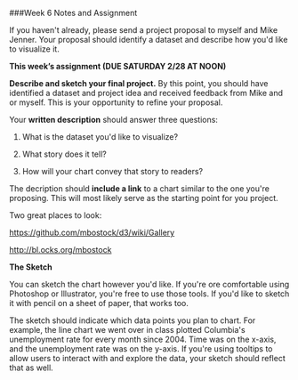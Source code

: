 

###Week 6 Notes and Assignment

If you haven't already, please send a project proposal to myself and Mike Jenner. Your proposal should identify a dataset and describe how you'd like to visualize it.

**This week’s assignment (DUE SATURDAY 2/28 AT NOON)**

**Describe and sketch your final project.** By this point, you should have identified a dataset and project idea and received feedback from Mike and or myself. This is your opportunity to refine your proposal.

Your **written description** should answer three questions:

1. What is the dataset you'd like to visualize?

2. What story does it tell?

3. How will your chart convey that story to readers?

The decription should **include a link** to a chart similar to the one you're proposing. This will most likely serve as the starting point for you project.

Two great places to look:

https://github.com/mbostock/d3/wiki/Gallery

http://bl.ocks.org/mbostock


**The Sketch**

You can sketch the chart however you'd like. If you're ore comfortable using Photoshop or Illustrator, you're free to use those tools. If you'd like to sketch it with pencil on a sheet of paper, that works too.

The sketch should indicate which data points you plan to chart. For example, the line chart we went over in class plotted Columbia's unemployment rate for every month since 2004. Time was on the x-axis, and the unemployment rate was on the y-axis. If you're using tooltips to allow users to interact with and explore the data, your sketch should reflect that as well.



